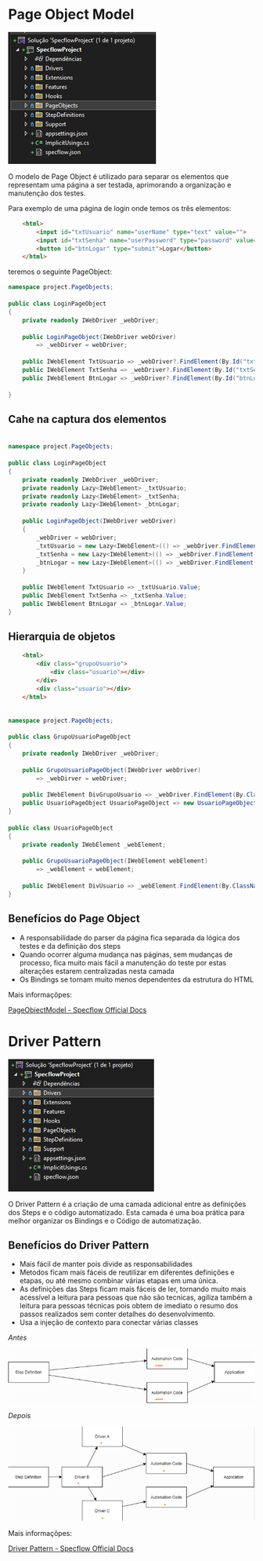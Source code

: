 ﻿# Page Object Model
![picture 4](images/387a1a69d9528f2dc5029623612b5b7cfda03beabb778e818eee9a1e2550f2a9.png)  

O modelo de Page Object é utilizado para separar os elementos que representam uma página a ser testada, aprimorando a organização e manutenção dos testes.

Para exemplo de uma página de login onde temos os três elementos:

```html
    <html>
        <input id="txtUsuario" name="userName" type="text" value="">
        <input id="txtSenha" name="userPassword" type="password" value="">
        <button id="btnLogar" type="submit">Logar</button>
    </html>
```

teremos o seguinte PageObject:

```c#
namespace project.PageObjects;

public class LoginPageObject
{
    private readonly IWebDriver _webDriver;

    public LoginPageObject(IWebDriver webDriver)
        => _webDirver = webDriver;

    public IWebElement TxtUsuario => _webDriver?.FindElement(By.Id("txtUsuario"));
    public IWebElement TxtSenha => _webDriver?.FindElement(By.Id("txtSenha"));
    public IWebElement BtnLogar => _webDriver?.FindElement(By.Id("btnLogar"));

}
```

## Cahe na captura dos elementos

```c#

namespace project.PageObjects;

public class LoginPageObject
{
    private readonly IWebDriver _webDriver;
    private readonly Lazy<IWebElement> _txtUsuario;
    private readonly Lazy<IWebElement> _txtSenha;
    private readonly Lazy<IWebElement> _btnLogar;

    public LoginPageObject(IWebDriver webDriver)
    {
        _webDriver = webDriver;
        _txtUsuario = new Lazy<IWebElement>(() => _webDriver.FindElement(By.Id("txtUsuario")));
        _txtSenha = new Lazy<IWebElement>(() => _webDriver.FindElement(By.Id("txtSenha")));
        _btnLogar = new Lazy<IWebElement>(() => _webDriver.FindElement(By.Id("btnLogar")));
    }

    public IWebElement TxtUsuario => _txtUsuario.Value;
    public IWebElement TxtSenha => _txtSenha.Value;
    public IWebElement BtnLogar => _btnLogar.Value;
}

```

## Hierarquia de objetos

```html
    <html>
        <div class="grupoUsuario">
            <div class="usuario"></div>
        </div>
        <div class="usuario"></div>
    </html>
```

```c#

namespace project.PageObjects;

public class GrupoUsuarioPageObject
{
    private readonly IWebDriver _webDriver;

    public GrupoUsuarioPageObject(IWebDriver webDriver)
        => _webDirver = webDriver;

    public IWebElement DivGrupoUsuario => _webDriver.FindElement(By.ClassName("grupoUsuario"));
    public UsuarioPageObject UsuarioPageObject => new UsuarioPageObject(DivGrupoUsuario);
}

public class UsuarioPageObject
{
    private readonly IWebElement _webElement;

    public GrupoUsuarioPageObject(IWebElement webElement)
        => _webElement = webElement;

    public IWebElement DivUsuario => _webElement.FindElement(By.ClassName("usuario"));
}
```

## Benefícios do Page Object

- A responsabilidade do parser da página fica separada da lógica dos testes e da definição dos steps
- Quando ocorrer alguma mudança nas páginas, sem mudanças de processo, fica muito mais fácil a manutenção do teste por estas alterações estarem centralizadas nesta camada
- Os Bindings se tornam muito menos dependentes da estrutura do HTML


Mais informaçõpes:

[PageObjectModel - Specflow Official Docs](https://docs.specflow.org/projects/specflow/en/latest/Guides/PageObjectModel.html)



# Driver Pattern
![picture 1](images/6f95d61adf1ddab02ad878f1860e97ebf537c2af50362788e0c463a815788e56.png)  

O Driver Pattern é a criação de uma camada adicional entre as definições dos Steps e o código automatizado. Esta camada é uma boa prática para melhor organizar os Bindings e o Código de automatização.

## Benefícios do Driver Pattern

- Mais fácil de manter pois divide as responsabilidades
- Metodos ficam mais fáceis de reutilizar em diferentes definições e etapas, ou até mesmo combinar várias etapas em uma única.
- As definições das Steps ficam mais fáceis de ler, tornando muito mais acessível a leitura para pessoas que não são tecnicas, agiliza também a leitura para pessoas técnicas pois obtem de imediato o resumo dos passos realizados sem conter detalhes do desenvolvimento.
- Usa a injeção de contexto para conectar várias classes

*Antes*

![picture 2](images/9ca9307e388cb4bd3dad5039f64773bb5800fdc775862e29da9d27438647e2f5.png)  

*Depois*

![picture 3](images/a86246a56cea03f1381baaf461ff3b2ed90db923057f5964efbf018387bf2f0b.png)  

Mais informaçõpes:

[Driver Pattern - Specflow Official Docs](https://docs.specflow.org/projects/specflow/en/latest/Guides/DriverPattern.html)


